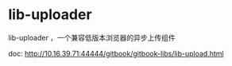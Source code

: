 # lib-uploader
lib-uploader ，一个兼容低版本浏览器的异步上传组件

doc: http://10.16.39.71:44444/gitbook/gitbook-libs/lib-upload.html
